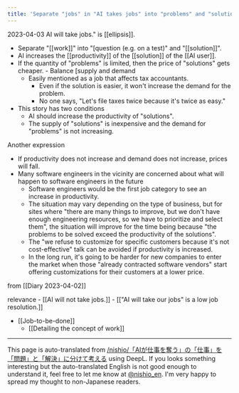 ```yaml
---
title: 'Separate "jobs" in "AI takes jobs" into "problems" and "solutions.'
---
```


2023-04-03
AI will take jobs." is [[ellipsis]].
- Separate "[[work]]" into "[question (e.g. on a test)" and "[[solution]]".
- AI increases the [[productivity]] of the [[solution]] of the [[AI user]].
- If the quantity of "problems" is limited, then the price of "solutions" gets cheaper.
        - Balance [supply and demand
    - Easily mentioned as a job that affects tax accountants.
        - Even if the solution is easier, it won't increase the demand for the problem.
        - No one says, "Let's file taxes twice because it's twice as easy."
- This story has two conditions
    - AI should increase the productivity of "solutions".
    - The supply of "solutions" is inexpensive and the demand for "problems" is not increasing.

Another expression
- If productivity does not increase and demand does not increase, prices will fall.
- Many software engineers in the vicinity are concerned about what will happen to software engineers in the future
    - Software engineers would be the first job category to see an increase in productivity.
    - The situation may vary depending on the type of business, but for sites where "there are many things to improve, but we don't have enough engineering resources, so we have to prioritize and select them", the situation will improve for the time being because "the problems to be solved exceed the productivity of the solutions".
    - The "we refuse to customize for specific customers because it's not cost-effective" talk can be avoided if productivity is increased.
    - In the long run, it's going to be harder for new companies to enter the market when those "already contracted software vendors" start offering customizations for their customers at a lower price.

from  [[Diary 2023-04-02]]

relevance
    - [[AI will not take jobs.]]
    - [["AI will take our jobs" is a low job resolution.]]
- [[Job-to-be-done]]
    - [[Detailing the concept of work]]

---
This page is auto-translated from [/nishio/「AIが仕事を奪う」の「仕事」を「問題」と「解決」に分けて考える](https://scrapbox.io/nishio/「AIが仕事を奪う」の「仕事」を「問題」と「解決」に分けて考える) using DeepL. If you looks something interesting but the auto-translated English is not good enough to understand it, feel free to let me know at [@nishio_en](https://twitter.com/nishio_en). I'm very happy to spread my thought to non-Japanese readers.